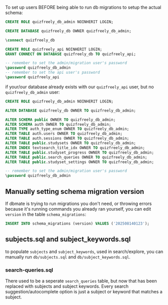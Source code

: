 To set up users BEFORE being able to run db migrations to setup the actual schema:
```sql
CREATE ROLE quizfreely_db_admin NOINHERIT LOGIN;

CREATE DATABASE quizfreely_db OWNER quizfreely_db_admin;

\connect quizfreely_db

CREATE ROLE quizfreely_api NOINHERIT LOGIN;
GRANT CONNECT ON DATABASE quizfreely_db TO quizfreely_api;

-- remember to set the admin/migration user's password
\password quizfreely_db_admin
-- remember to set the api user's password
\password quizfreely_api
```

if your/our database already exists with our `quizfreely_api` user, but no `quizfreely_db_admin` user:
```sql
CREATE ROLE quizfreely_db_admin NOINHERIT LOGIN;

ALTER DATABASE quizfreely_db OWNER TO quizfreely_db_admin;

ALTER SCHEMA public OWNER TO quizfreely_db_admin;
ALTER SCHEMA auth OWNER TO quizfreely_db_admin;
ALTER TYPE auth_type_enum OWNER TO quizfreely_db_admin;
ALTER TABLE auth.users OWNER TO quizfreely_db_admin;
ALTER TABLE auth.sessions OWNER TO quizfreely_db_admin;
ALTER TABLE public.studysets OWNER TO quizfreely_db_admin;
ALTER INDEX textsearch_title_idx OWNER TO quizfreely_db_admin;
ALTER TABLE public.studyset_progress OWNER TO quizfreely_db_admin;
ALTER TABLE public.search_queries OWNER TO quizfreely_db_admin;
ALTER TABLE public.studyset_settings OWNER TO quizfreely_db_admin;

-- remember to set the admin/migration user's password
\password quizfreely_db_admin
```

## Manually setting schema migration version

If dbmate is trying to run migrations you don't need, or throwing errors because it's running commands you already ran yourself, you can edit `version` in the table `schema_migrations`:
```sql
INSERT INTO schema_migrations (version) VALUES ('202508140123');
```

## subjects.sql and subject_keywords.sql

to populate `subjects` and `subject_keywords`, used in search/explore, you can manually run `db/subjects.sql` and `db/subject_keywords.sql`.

### search-queries.sql

There used to be a seperate `search_queries` table, but now that has been replaced with subjects and subject keywords. Every search suggestion/autocomplete option is just a subject or keyword that matches a subject.
